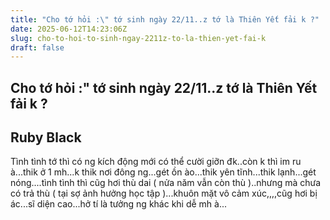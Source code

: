 ```yaml
---
title: "Cho tớ hỏi :\" tớ sinh ngày 22/11..z tớ là Thiên Yết fải k ?"
date: 2025-06-12T14:23:06Z
slug: cho-to-hoi-to-sinh-ngay-2211z-to-la-thien-yet-fai-k
draft: false
---
```


## Cho tớ hỏi :" tớ sinh ngày 22/11..z tớ là Thiên Yết fải k ?

## Ruby Black

Tình tình tớ thì có ng kích động mới có thể cười giỡn đk..còn k thì im ru à...thik ở 1 mh...k thik nơi đông ng...gét ồn ào...thik yên tĩnh...thik lạnh...gét nóng....tình tình thì cũg hơi thù dai ( nửa năm vẫn còn thù )..nhưng mà chưa có trả thù ( tại sợ ảnh hưởng học tập )...khuôn mặt vô cảm xúc,,,,cũg hơi bị ác...sĩ diện cao...hở tí là tưởng ng khác khi dễ mh à...
